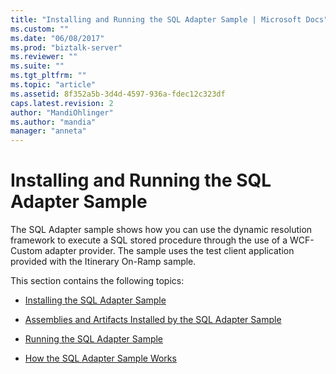 ```yaml
---
title: "Installing and Running the SQL Adapter Sample | Microsoft Docs"
ms.custom: ""
ms.date: "06/08/2017"
ms.prod: "biztalk-server"
ms.reviewer: ""
ms.suite: ""
ms.tgt_pltfrm: ""
ms.topic: "article"
ms.assetid: 8f352a5b-3d4d-4597-936a-fdec12c323df
caps.latest.revision: 2
author: "MandiOhlinger"
ms.author: "mandia"
manager: "anneta"
---
```

# Installing and Running the SQL Adapter Sample
The SQL Adapter sample shows how you can use the dynamic resolution framework to execute a SQL stored procedure through the use of a WCF-Custom adapter provider. The sample uses the test client application provided with the Itinerary On-Ramp sample.  
  
 This section contains the following topics:  
  
-   [Installing the SQL Adapter Sample](../esb-toolkit/installing-the-sql-adapter-sample.md)  
  
-   [Assemblies and Artifacts Installed by the SQL Adapter Sample](../esb-toolkit/assemblies-and-artifacts-installed-by-the-sql-adapter-sample.md)  
  
-   [Running the SQL Adapter Sample](../esb-toolkit/running-the-sql-adapter-sample.md)  
  
-   [How the SQL Adapter Sample Works](../esb-toolkit/how-the-sql-adapter-sample-works.md)
